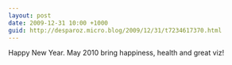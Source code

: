 ```yaml
---
layout: post
date: 2009-12-31 10:00 +1000
guid: http://desparoz.micro.blog/2009/12/31/t7234617370.html
---
```

Happy New Year. May 2010 bring happiness, health and great viz!
